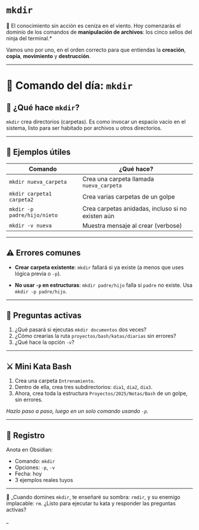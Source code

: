 # `mkdir`

🥷 El conocimiento sin acción es ceniza en el viento. Hoy comenzarás el dominio de los comandos de **manipulación de archivos**: los cinco sellos del ninja del terminal.\*

Vamos uno por uno, en el orden correcto para que entiendas la **creación**, **copia**, **movimiento** y **destrucción**.

---

# 🥋 **Comando del día: `mkdir`**

## 📖 **¿Qué hace `mkdir`?**

`mkdir` crea directorios (carpetas). Es como invocar un espacio vacío en el sistema, listo para ser habitado por archivos u otros directorios.

---

## 🧰 **Ejemplos útiles**

| Comando                     | ¿Qué hace?                                        |
| --------------------------- | ------------------------------------------------- |
| `mkdir nueva_carpeta`       | Crea una carpeta llamada `nueva_carpeta`          |
| `mkdir carpeta1 carpeta2`   | Crea varias carpetas de un golpe                  |
| `mkdir -p padre/hijo/nieto` | Crea carpetas anidadas, incluso si no existen aún |
| `mkdir -v nueva`            | Muestra mensaje al crear (verbose)                |

---

## ⚠️ **Errores comunes**

- **Crear carpeta existente**:
  `mkdir` fallará si ya existe (a menos que uses lógica previa o `-p`).

- **No usar `-p` en estructuras**:
  `mkdir padre/hijo` falla si `padre` no existe. Usa `mkdir -p padre/hijo`.

---

## 🧠 **Preguntas activas**

1. ¿Qué pasará si ejecutas `mkdir documentos` dos veces?
2. ¿Cómo crearías la ruta `proyectos/bash/katas/diarias` sin errores?
3. ¿Qué hace la opción `-v`?

---

## ⚔️ **Mini Kata Bash**

1. Crea una carpeta `Entrenamiento`.
2. Dentro de ella, crea tres subdirectorios: `dia1`, `dia2`, `dia3`.
3. Ahora, crea toda la estructura `Proyectos/2025/Notas/Bash` de un golpe, sin errores.

_Hazlo paso a paso, luego en un solo comando usando `-p`._

---

## 📜 **Registro**

Anota en Obsidian:

- Comando: `mkdir`
- Opciones: `-p`, `-v`
- Fecha: hoy
- 3 ejemplos reales tuyos

---

🥷 \_Cuando domines `mkdir`, te enseñaré su sombra: `rmdir`, y su enemigo implacable: `rm`.
¿Listo para ejecutar tu kata y responder las preguntas activas?

\_
